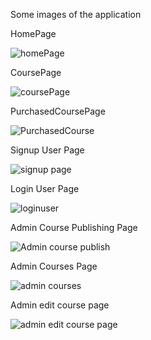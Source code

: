 Some images of the application

HomePage

![homePage](https://github.com/Aditya1979314/EduPoint-Edtech-platform-/blob/53f06be44e1ce22a76efae58d9691a95c561badc/frontend/src/appimages/homePage.png)

CoursePage

![coursePage](https://github.com/Aditya1979314/EduPoint-Edtech-platform-/blob/7ef62f85a95569b0b97204a1e7ce1cdb025cb52c/frontend/src/appimages/coursePage.png)

PurchasedCoursePage

![PurchasedCourse](https://github.com/Aditya1979314/EduPoint-Edtech-platform-/blob/7ef62f85a95569b0b97204a1e7ce1cdb025cb52c/frontend/src/appimages/purchasedCourse.png)

Signup User Page

![signup page](https://github.com/Aditya1979314/EduPoint-Edtech-platform-/blob/7ef62f85a95569b0b97204a1e7ce1cdb025cb52c/frontend/src/appimages/signupUser.png)

Login User Page

![loginuser](https://github.com/Aditya1979314/EduPoint-Edtech-platform-/blob/7ef62f85a95569b0b97204a1e7ce1cdb025cb52c/frontend/src/appimages/loginUser.png)

Admin Course Publishing Page

![Admin course publish](https://github.com/Aditya1979314/EduPoint-Edtech-platform-/blob/7ef62f85a95569b0b97204a1e7ce1cdb025cb52c/frontend/src/appimages/adminpublishcourse.png)

Admin Courses Page

![admin courses](https://github.com/Aditya1979314/EduPoint-Edtech-platform-/blob/7ef62f85a95569b0b97204a1e7ce1cdb025cb52c/frontend/src/appimages/adminCourse.png)

Admin edit course page

![admin edit course page](https://github.com/Aditya1979314/EduPoint-Edtech-platform-/blob/7ef62f85a95569b0b97204a1e7ce1cdb025cb52c/frontend/src/appimages/admineditcourse.png)
